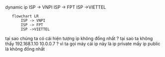 dynamic  ip 
 ISP -> VNPI 
 ISP -> FPT 
 ISP ->VIETTEL 
 ```mermaid 
	flowchart LR 
		ISP -> VNPI 
		ISP -> FPT 
		ISP ->VIETTEL 
```
tại sao chúng ta có cái hiện tượng ip không đồng nhất ? 
tại sao ta không thấy  192.168.1.10  10.0.0.7 ? 
vì ta gọi máy cái ip này là ip private 
mấy ip public là không đồng nhất 

